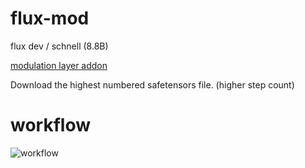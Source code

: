 # flux-mod
flux dev / schnell (8.8B)

[modulation layer addon](https://huggingface.co/lodestone-horizon/flux-essence)

Download the highest numbered safetensors file. (higher step count)

# workflow
![workflow](https://github.com/lodestone-rock/flux-mod/blob/main/ComfyUI_01217_.png)

